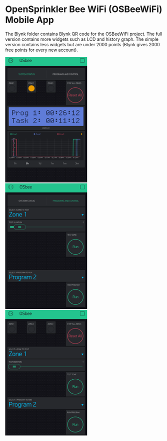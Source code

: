 # OpenSprinkler Bee WiFi (OSBeeWiFi) Mobile App

The Blynk folder contains Blynk QR code for the OSBeeWiFi project. The full version contains more widgets such as LCD and history graph. The simple version contains less widgets but are under 2000 points (Blynk gives 2000 free points for every new account). 

<img src="Blynk/Screenshots/osbee_blynk_full1.png" height=400> <img src="Blynk/Screenshots/osbee_blynk_full2.png" height=400> <img src="Blynk/Screenshots/osbee_blynk_simple.png" height=400>
